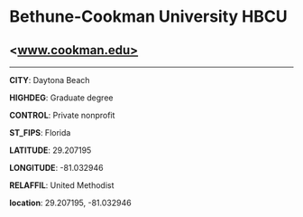 # Bethune-Cookman University HBCU
## <www.cookman.edu>
---
**CITY**: Daytona Beach

**HIGHDEG**: Graduate degree

**CONTROL**: Private nonprofit

**ST_FIPS**: Florida

**LATITUDE**: 29.207195

**LONGITUDE**: -81.032946

**RELAFFIL**: United Methodist

**location**: 29.207195, -81.032946